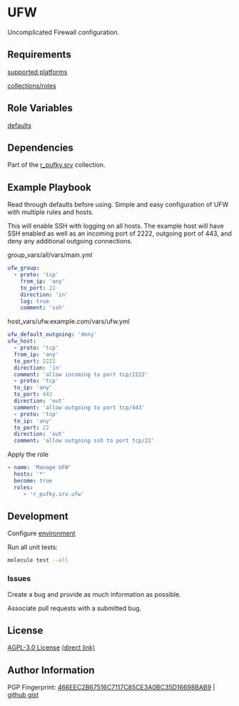 # UFW
Uncomplicated Firewall configuration.

## Requirements
[supported platforms](https://github.com/r-pufky/ansible_ufw/blob/main/meta/main.yml)

[collections/roles](https://github.com/r-pufky/ansible_ufw/blob/main/meta/requirements.yml)

## Role Variables
[defaults](https://github.com/r-pufky/ansible_ufw/tree/main/defaults/main/)

## Dependencies
Part of the [r_pufky.srv](https://github.com/r-pufky/ansible_collection_srv)
collection.

## Example Playbook
Read through defaults before using. Simple and easy configuration of UFW with
multiple rules and hosts.

This will enable SSH with logging on all hosts. The example host will have SSH
enabled as well as an incoming port of 2222, outgoing port of 443, and deny any
additional outgoing connections.

group_vars/all/vars/main.yml
``` yaml
ufw_group:
  - proto: 'tcp'
    from_ip: 'any'
    to_port: 22
    direction: 'in'
    log: true
    comment: 'ssh'
```

host_vars/ufw.example.com/vars/ufw.yml
``` yaml
ufw_default_outgoing: 'deny'
ufw_host:
  - proto: 'tcp'
  from_ip: 'any'
  to_port: 2222
  direction: 'in'
  comment: 'allow incoming to port tcp/2222'
  - proto: 'tcp'
  to_ip: 'any'
  to_port: 443
  direction: 'out'
  comment: 'allow outgoing to port tcp/443'
  - proto: 'tcp'
  to_ip: 'any'
  to_port: 22
  direction: 'out'
  comment: 'allow outgoing ssh to port tcp/22'
```

Apply the role
``` yaml
- name: 'Manage UFW'
  hosts: '*'
  become: true
  roles:
     - 'r_pufky.srv.ufw'
```

## Development
Configure [environment](https://github.com/r-pufky/ansible_collection_srv/blob/main/docs/dev/environment/README.md)

Run all unit tests:
``` bash
molecule test --all
```

### Issues
Create a bug and provide as much information as possible.

Associate pull requests with a submitted bug.

## License
[AGPL-3.0 License](https://www.tldrlegal.com/license/gnu-affero-general-public-license-v3-agpl-3-0)
 [(direct link)](https://github.com/r-pufky/ansible_ufw/blob/main/LICENSE)

## Author Information
PGP Fingerprint: [466EEC2B67516C7117C85CE3A0BC35D16698BAB9](https://keys.openpgp.org/vks/v1/by-fingerprint/466EEC2B67516C7117C85CE3A0BC35D16698BAB9)
| [github gist](https://gist.github.com/r-pufky/a8df36977c55b5bb20829267c4c49d22)
